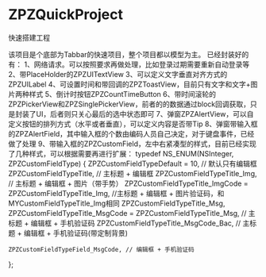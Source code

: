 # ZPZQuickProject
快速搭建工程

该项目是个底部为Tabbar的快速项目，整个项目都以模型为主。
已经封装好的有：
1、网络请求。可以按照要求再做处理，比如登录过期需要重新自动登录等
2、带PlaceHolder的ZPZUITextView
3、可以定义文字垂直对齐方式的ZPZUILabel
4、可设置时间和带回调的ZPZToastView，目前只有文字和文字+图片两种样式
5、倒计时按钮ZPZCountTimeButton
6、带时间滚轮的ZPZPickerView和ZPZSinglePickerView，前者的的数据通过block回调获取，只是封装了UI，后者则只关心最后的选中状态即可
7、弹窗ZPZAlertView，可以自定义按钮的排列方式（水平或者垂直），可以定义内容是否带Tip
8、弹窗带输入框的ZPZAlertField，其中输入框的个数由编码人员自己决定，对于键盘事件，已经做了处理
9、带输入框的ZPZCustomField，左中右紧凑型的样式，目前已经实现了几种样式，可以根据需要再进行扩展：
typedef NS_ENUM(NSInteger, ZPZCustomFieldType) {
    ZPZCustomFieldTypeDefault = 10,  // 默认只有编辑框
    ZPZCustomFieldTypeTitle,    // 主标题 + 编辑框
    ZPZCustomFieldTypeTitle_Img,  // 主标题 + 编辑框 + 图片（带手势）
    ZPZCustomFieldTypeTitle_ImgCode = ZPZCustomFieldTypeTitle_Img,  //主标题 + 编辑框 + 图片验证码，和MYCustomFieldTypeTitle_Img相同
    ZPZCustomFieldTypeTitle_Msg,
    ZPZCustomFieldTypeTitle_MsgCode = ZPZCustomFieldTypeTitle_Msg,   // 主标题 + 编辑框 + 手机验证码
    ZPZCustomFieldTypeTitle_MsgCode_Bac, // 主标题 + 编辑框 + 手机验证码(带定制背景)
    
    ZPZCustomFieldTypeField_MsgCode, // 编辑框 + 手机验证码
};
